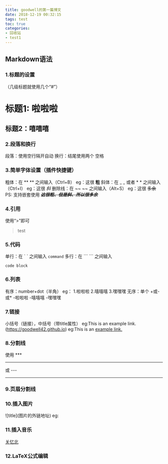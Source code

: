 ```yaml
---
title: goodwell的第一篇博文
date: 2018-12-19 00:32:15
tags: test
toc: true
categories: 
- 回收站
- test1
---
```


## Markdown语法<!-- more -->
### 1.标题的设置
（几级标题就使用几个“#”）

# 标题1: 啦啦啦
## 标题2：嘻嘻嘻

### 2.段落和换行
段落：使用空行隔开自动
换行：结尾使用两个  空格
<!--more-->
### 3.简单字体设置（插件快捷键）
粗体：在 \*\* \*\* 之间输入（Ctrl+B）
eg：这很 **粗**
斜体：在 _ _ 或者 \*  \* 之间输入（Ctrl+I）
eg：这很 _斜_
删除线：在 \~\~ \~\~ 之间输入（Alt+S）
eg：这很 ~~多余~~
PS: 支持嵌套使用
**_~~这很粗、但是斜、所以很多余~~_**

### 4.引用
使用“>”即可
>test

### 5.代码
单行：在 \` \` 之间输入
`command`
多行：在 \``` \``` 之间输入

```
code block
```

### 6.列表
有序：number+dot（半角）
eg：
1.啦啦啦
2.嘻嘻嘻
3.嘿嘿嘿
无序：单个 \+或\-或\*
-啦啦啦
-嘻嘻嘻
-嘿嘿嘿

### 7.链接
小括号（链接），中括号（带title属性）
eg:This is an example link.(https://goodwell42.github.io)
eg:This is an [example link.](https://goodwell42.github.io)

### 8.分割线
使用 \*\*\* 
***
或 \-\-\-

---

### 9.页眉分割线

### 10.插入图片
\!\[title]\(图片的外链地址)
eg:
### 11.插入音乐
[关忆北](https://m10.music.126.net/20181215233202/211fdf73a9ff7c30d5977f141942f7ec/ymusic/1b56/b371/d071/4a6e0d646166ad686565225076ecaf18.mp3)

### 12.LaTeX公式编辑